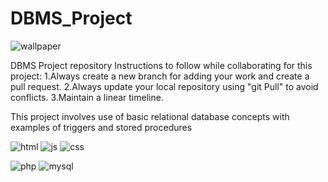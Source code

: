 # DBMS_Project
![wallpaper](https://github.com/shreyask22/DBMS-Project/blob/main/other/poster_wall.jpg?raw=true)

DBMS Project repository
Instructions to follow while collaborating for this project:
1.Always create a new branch for adding your work and create a pull request.
2.Always update your local repository using "git Pull" to avoid conflicts.
3.Maintain a linear timeline.

This project involves use of basic relational database concepts with examples of triggers and stored procedures

![html](https://github.com/shreyask22/DBMS-Project/blob/main/other/html.png?raw=true) ![js](https://github.com/shreyask22/DBMS-Project/blob/main/other/jscript.png?raw=true) ![css](https://github.com/shreyask22/DBMS-Project/blob/main/other/css.png?raw=true)

![php](https://github.com/shreyask22/DBMS-Project/blob/main/other/php.png?raw=true) ![mysql](https://github.com/shreyask22/DBMS-Project/blob/main/other/mysql(1).png?raw=true)


